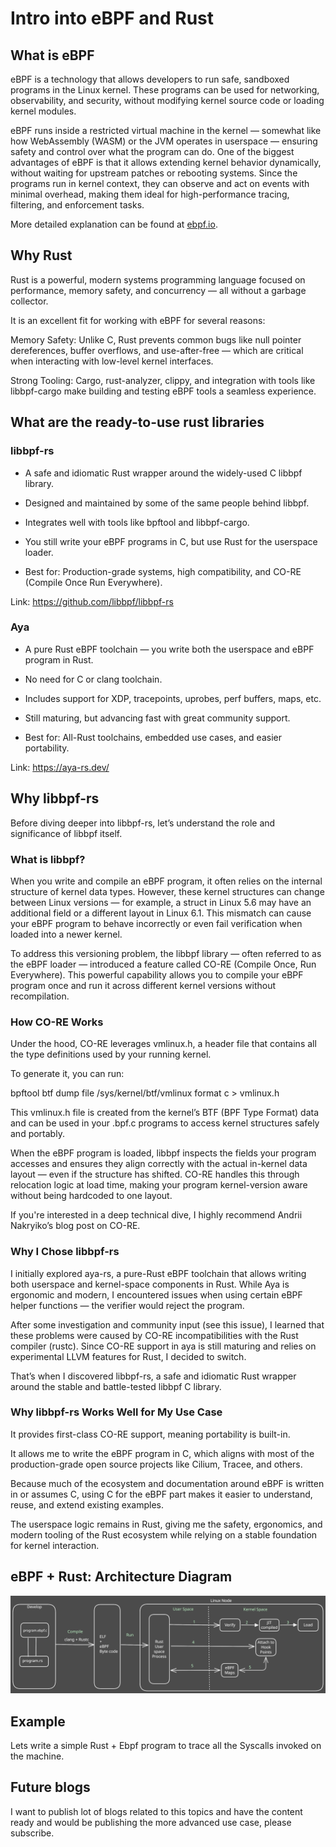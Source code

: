 
# Intro into eBPF and Rust

## What is eBPF
    
eBPF is a technology that allows developers to run safe, sandboxed programs in the Linux kernel. These programs can be used for networking, observability, and security, without modifying kernel source code or loading kernel modules.

eBPF runs inside a restricted virtual machine in the kernel — somewhat like how WebAssembly (WASM) or the JVM operates in userspace — ensuring safety and control over what the program can do.
One of the biggest advantages of eBPF is that it allows extending kernel behavior dynamically, without waiting for upstream patches or rebooting systems. Since the programs run in kernel context, they can observe and act on events with minimal overhead, making them ideal for high-performance tracing, filtering, and enforcement tasks.

More detailed explanation can be found at [ebpf.io](https://ebpf.io/what-is-ebpf/).

## Why Rust

Rust is a powerful, modern systems programming language focused on performance, memory safety, and concurrency — all without a garbage collector.

It is an excellent fit for working with eBPF for several reasons:

Memory Safety: Unlike C, Rust prevents common bugs like null pointer dereferences, buffer overflows, and use-after-free — which are critical when interacting with low-level kernel interfaces.

Strong Tooling: Cargo, rust-analyzer, clippy, and integration with tools like libbpf-cargo make building and testing eBPF tools a seamless experience.


## What are the ready-to-use rust libraries

### libbpf-rs

* A safe and idiomatic Rust wrapper around the widely-used C libbpf library.

* Designed and maintained by some of the same people behind libbpf.

* Integrates well with tools like bpftool and libbpf-cargo.

* You still write your eBPF programs in C, but use Rust for the userspace loader.

* Best for: Production-grade systems, high compatibility, and CO-RE (Compile Once Run Everywhere).

Link: https://github.com/libbpf/libbpf-rs

### Aya

* A pure Rust eBPF toolchain — you write both the userspace and eBPF program in Rust.

* No need for C or clang toolchain.

* Includes support for XDP, tracepoints, uprobes, perf buffers, maps, etc.

* Still maturing, but advancing fast with great community support.

* Best for: All-Rust toolchains, embedded use cases, and easier portability.

Link: https://aya-rs.dev/


## Why libbpf-rs

Before diving deeper into libbpf-rs, let’s understand the role and significance of libbpf itself.

### What is libbpf?

When you write and compile an eBPF program, it often relies on the internal structure of kernel data types. However, these kernel structures can change between Linux versions — for example, a struct in Linux 5.6 may have an additional field or a different layout in Linux 6.1. This mismatch can cause your eBPF program to behave incorrectly or even fail verification when loaded into a newer kernel.

To address this versioning problem, the libbpf library — often referred to as the eBPF loader — introduced a feature called CO-RE (Compile Once, Run Everywhere). This powerful capability allows you to compile your eBPF program once and run it across different kernel versions without recompilation.

### How CO-RE Works

Under the hood, CO-RE leverages vmlinux.h, a header file that contains all the type definitions used by your running kernel.

To generate it, you can run:

bpftool btf dump file /sys/kernel/btf/vmlinux format c > vmlinux.h

This vmlinux.h file is created from the kernel’s BTF (BPF Type Format) data and can be used in your .bpf.c programs to access kernel structures safely and portably.

When the eBPF program is loaded, libbpf inspects the fields your program accesses and ensures they align correctly with the actual in-kernel data layout — even if the structure has shifted. CO-RE handles this through relocation logic at load time, making your program kernel-version aware without being hardcoded to one layout.

If you're interested in a deep technical dive, I highly recommend Andrii Nakryiko’s blog post on CO-RE.

### Why I Chose libbpf-rs

I initially explored aya-rs, a pure-Rust eBPF toolchain that allows writing both userspace and kernel-space components in Rust. While Aya is ergonomic and modern, I encountered issues when using certain eBPF helper functions — the verifier would reject the program.

After some investigation and community input (see this issue), I learned that these problems were caused by CO-RE incompatibilities with the Rust compiler (rustc). Since CO-RE support in aya is still maturing and relies on experimental LLVM features for Rust, I decided to switch.

That’s when I discovered libbpf-rs, a safe and idiomatic Rust wrapper around the stable and battle-tested libbpf C library.

### Why libbpf-rs Works Well for My Use Case

It provides first-class CO-RE support, meaning portability is built-in.

It allows me to write the eBPF program in C, which aligns with most of the production-grade open source projects like Cilium, Tracee, and others.

Because much of the ecosystem and documentation around eBPF is written in or assumes C, using C for the eBPF part makes it easier to understand, reuse, and extend existing examples.

The userspace logic remains in Rust, giving me the safety, ergonomics, and modern tooling of the Rust ecosystem while relying on a stable foundation for kernel interaction.


## eBPF + Rust: Architecture Diagram

![ebpf](./ebpf.svg)


## Example

Lets write a simple Rust + Ebpf program to trace all the Syscalls invoked on the machine.







## Future blogs

I want to publish lot of blogs related to this topics and have the content ready and would be publishing the more advanced use case, please subscribe.


